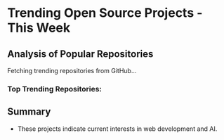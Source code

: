 # Trending Open Source Projects - This Week
## Analysis of Popular Repositories
Fetching trending repositories from GitHub...
### Top Trending Repositories:

## Summary
- These projects indicate current interests in web development and AI.
